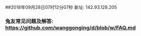##2018年09月28日07时12分07秒 新址: 142.93.128.205
### 兔友常见问题及解答: https://github.com/wanggonging/d/blob/w/FAQ.md
